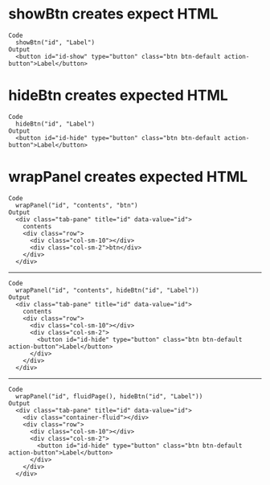 # showBtn creates expect HTML

    Code
      showBtn("id", "Label")
    Output
      <button id="id-show" type="button" class="btn btn-default action-button">Label</button>

# hideBtn creates expected HTML

    Code
      hideBtn("id", "Label")
    Output
      <button id="id-hide" type="button" class="btn btn-default action-button">Label</button>

# wrapPanel creates expected HTML

    Code
      wrapPanel("id", "contents", "btn")
    Output
      <div class="tab-pane" title="id" data-value="id">
        contents
        <div class="row">
          <div class="col-sm-10"></div>
          <div class="col-sm-2">btn</div>
        </div>
      </div>

---

    Code
      wrapPanel("id", "contents", hideBtn("id", "Label"))
    Output
      <div class="tab-pane" title="id" data-value="id">
        contents
        <div class="row">
          <div class="col-sm-10"></div>
          <div class="col-sm-2">
            <button id="id-hide" type="button" class="btn btn-default action-button">Label</button>
          </div>
        </div>
      </div>

---

    Code
      wrapPanel("id", fluidPage(), hideBtn("id", "Label"))
    Output
      <div class="tab-pane" title="id" data-value="id">
        <div class="container-fluid"></div>
        <div class="row">
          <div class="col-sm-10"></div>
          <div class="col-sm-2">
            <button id="id-hide" type="button" class="btn btn-default action-button">Label</button>
          </div>
        </div>
      </div>

